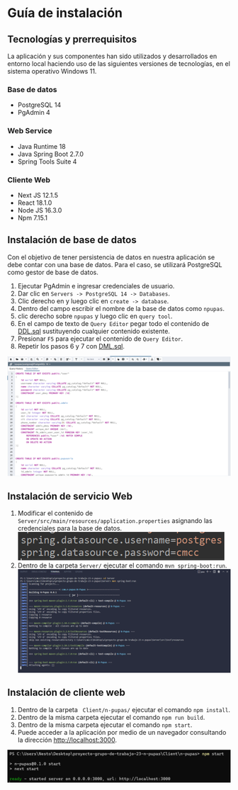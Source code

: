 # Guía de instalación
## Tecnologías y prerrequisitos
La aplicación y sus componentes han sido utilizados y desarrollados en entorno local haciendo uso de las siguientes versiones de tecnologías, en el sistema operativo Windows 11. 
### Base de datos
  * PostgreSQL 14
  * PgAdmin 4

### Web Service
  * Java Runtime 18
  * Java Spring Boot 2.7.0
  * Spring Tools Suite 4

### Cliente Web
  * Next JS 12.1.5
  * React 18.1.0
  * Node JS 16.3.0
  * Npm 7.15.1

## Instalación de base de datos
  Con el objetivo de tener persistencia de datos en nuestra aplicación se debe contar con una base de datos. Para el caso, se utilizará PostgreSQL como gestor de base de datos.

  1. Ejecutar PgAdmin e ingresar credenciales de usuario. 
  2. Dar clic en ```Servers -> PostgreSQL 14 -> Databases```.
  3. Clic derecho en y luego clic en ```create -> database```.
  4. Dentro del campo escribir el nombre de la base de datos como ```npupas```. 
  5. clic derecho sobre ```npupas``` y luego clic en ```query tool```. 
  6. En el campo de texto de ```Query Editor``` pegar todo el contenido de [DDL.sql](./Data/DDL.sql) sustituyendo cualquier contenido existente.
  7. Presionar ```F5``` para ejecutar el contenido de ```Query Editor```.
  8. Repetir los pasos 6 y 7 con [DML.sql](./Data/DML.sql).

![Ejemplo de PgAdmin 4](./Images/pgadmin.png)

## Instalación de servicio Web
1. Modificar el contenido de ```Server/src/main/resources/application.properties``` asignando las credenciales para la base de datos. 
![Credenciales a modificar](./Images/spring.png)
2. Dentro de la carpeta ```Server/``` ejecutar el comando ```mvn spring-boot:run```.
![Ejemplo de ejecución con Maven](./Images/maven.png)

## Instalación de cliente web
1. Dentro de la carpeta ``` Client/n-pupas/``` ejecutar el comando ```npm install```.
2. Dentro de la misma carpeta ejecutar el comando ```npm run build```.
3. Dentro de la misma carpeta ejecutar el comando ```npm start```.
4. Puede acceder a la aplicación por medio de un navegador consultando la dirección [http://localhost:3000](http://localhost:3000).

![Ejemplo de ejecución en terminal](./Images/console.png)